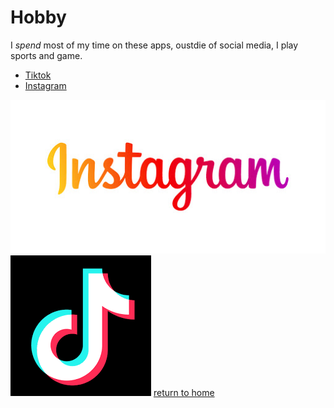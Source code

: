 # Hobby

I _spend_ most of my time on these apps, oustdie of social media, I play sports and game.

* [Tiktok](https://www.tiktok.com)
* [Instagram](https://www.instagram.com)



![](Images/Instagram.jpeg)
![](Images/tiktok.png)
[return to home](./README.md)
